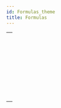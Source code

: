 ```yaml
---
id: Formulas_theme
title: Formulas
---
```



||
|---|
|[<!-- INCLUDE #_command_.EDIT FORMULA.Syntax -->](../../commands-legacy/edit-formula.md)<br/>|
|[<!-- INCLUDE #_command_.EXECUTE FORMULA.Syntax -->](../../commands-legacy/execute-formula.md)<br/>|
|[<!-- INCLUDE #_command_.Formula.Syntax -->](../../commands/formula.md)<br/>|
|[<!-- INCLUDE #_command_.Formula from string.Syntax -->](../../commands/formula-from-string.md)<br/>|
|[<!-- INCLUDE #_command_.GET ALLOWED METHODS.Syntax -->](../../commands-legacy/get-allowed-methods.md)<br/>|
|[<!-- INCLUDE #_command_.Parse formula.Syntax -->](../../commands-legacy/parse-formula.md)<br/>|
|[<!-- INCLUDE #_command_.SET ALLOWED METHODS.Syntax -->](../../commands/set-allowed-methods.md)<br/>|
